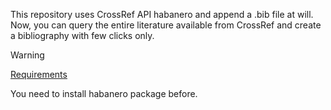 This repository uses CrossRef API habanero and append a .bib file at will. Now, you can query the entire literature available from CrossRef and create a bibliography with few clicks only.

> [!WARNING]
> <ins>Requirements</ins>
>
> You need to install habanero package before.



